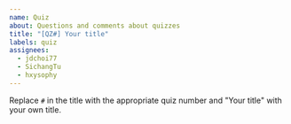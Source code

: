 ```yaml
---
name: Quiz
about: Questions and comments about quizzes
title: "[QZ#] Your title"
labels: quiz
assignees:
  - jdchoi77
  - SichangTu
  - hxysophy
---
```


Replace `#` in the title with the appropriate quiz number and "Your title" with your own title.
